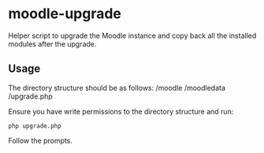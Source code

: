 # moodle-upgrade

Helper script to upgrade the Moodle instance and copy back all the installed modules after the upgrade.


## Usage

The directory structure should be as follows:
/moodle
/moodledata
/upgrade.php

Ensure you have write permissions to the directory structure and run:
```
php upgrade.php
```

Follow the prompts.

